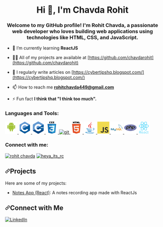 <h1 align="center">Hi 👋, I'm Chavda Rohit</h1>
<h3 align="center">Welcome to my GitHub profile! I'm Rohit Chavda, a passionate web developer who loves building web
    applications using technologies like HTML, CSS, and JavaScript.</h3>

- 🌱 I’m currently learning **ReactJS**

- 👨‍💻 All of my projects are available at [https://github.com/chavdarohit](https://github.com/chavdarohit)

- 📝 I regularly write articles on [https://cybertipshq.blogspot.com/](https://cybertipshq.blogspot.com/)

- 📫 How to reach me **rohitchavda449@gmail.com**

- ⚡ Fun fact **I think that "I think too much".**


<h3 align="left">Languages and Tools:</h3>
<p align="left"> <a href="https://developer.android.com" target="_blank" rel="noreferrer"> <img
            src="https://raw.githubusercontent.com/devicons/devicon/master/icons/android/android-original-wordmark.svg"
            alt="android" width="40" height="40" /> </a> <a href="https://www.cprogramming.com/" target="_blank"
        rel="noreferrer"> <img src="https://raw.githubusercontent.com/devicons/devicon/master/icons/c/c-original.svg"
            alt="c" width="40" height="40" /> </a> <a href="https://www.w3schools.com/cpp/" target="_blank"
        rel="noreferrer"> <img
            src="https://raw.githubusercontent.com/devicons/devicon/master/icons/cplusplus/cplusplus-original.svg"
            alt="cplusplus" width="40" height="40" /> </a> <a href="https://www.w3schools.com/css/" target="_blank"
        rel="noreferrer"> <img
            src="https://raw.githubusercontent.com/devicons/devicon/master/icons/css3/css3-original-wordmark.svg"
            alt="css3" width="40" height="40" /> </a> <a href="https://git-scm.com/" target="_blank" rel="noreferrer">
        <img src="https://www.vectorlogo.zone/logos/git-scm/git-scm-icon.svg" alt="git" width="40" height="40" /> </a>
    <a href="https://www.w3.org/html/" target="_blank" rel="noreferrer"> <img
            src="https://raw.githubusercontent.com/devicons/devicon/master/icons/html5/html5-original-wordmark.svg"
            alt="html5" width="40" height="40" /> </a> <a href="https://www.java.com" target="_blank" rel="noreferrer">
        <img src="https://raw.githubusercontent.com/devicons/devicon/master/icons/java/java-original.svg" alt="java"
            width="40" height="40" /> </a> <a href="https://developer.mozilla.org/en-US/docs/Web/JavaScript"
        target="_blank" rel="noreferrer"> <img
            src="https://raw.githubusercontent.com/devicons/devicon/master/icons/javascript/javascript-original.svg"
            alt="javascript" width="40" height="40" /> </a> <a href="https://www.mysql.com/" target="_blank"
        rel="noreferrer"> <img
            src="https://raw.githubusercontent.com/devicons/devicon/master/icons/mysql/mysql-original-wordmark.svg"
            alt="mysql" width="40" height="40" /> </a> <a href="https://www.php.net" target="_blank" rel="noreferrer">
        <img src="https://raw.githubusercontent.com/devicons/devicon/master/icons/php/php-original.svg" alt="php"
            width="40" height="40" /> </a> <a href="https://reactjs.org/" target="_blank" rel="noreferrer"> <img
            src="https://raw.githubusercontent.com/devicons/devicon/master/icons/react/react-original-wordmark.svg"
            alt="react" width="40" height="40" /> </a> </p>

<h3 align="left">Connect with me:</h3>
<p align="left">
    <a href="https://linkedin.com/in/rohitchavda" target="blank"><img align="center"
            src="https://raw.githubusercontent.com/rahuldkjain/github-profile-readme-generator/master/src/images/icons/Social/linked-in-alt.svg"
            alt="rohit chavda" height="30" width="40" /></a>
    <a href="https://instagram.com/heya_its_rc" target="blank"><img align="center"
            src="https://raw.githubusercontent.com/rahuldkjain/github-profile-readme-generator/master/src/images/icons/Social/instagram.svg"
            alt="heya_its_rc" height="30" width="40" /></a>
</p>

<h2 dir="auto"><a id="user-content-projects" class="anchor" aria-hidden="true" href="#projects"><svg
            class="octicon octicon-link" viewBox="0 0 16 16" version="1.1" width="16" height="16" aria-hidden="true">
            <path
                d="m7.775 3.275 1.25-1.25a3.5 3.5 0 1 1 4.95 4.95l-2.5 2.5a3.5 3.5 0 0 1-4.95 0 .751.751 0 0 1 .018-1.042.751.751 0 0 1 1.042-.018 1.998 1.998 0 0 0 2.83 0l2.5-2.5a2.002 2.002 0 0 0-2.83-2.83l-1.25 1.25a.751.751 0 0 1-1.042-.018.751.751 0 0 1-.018-1.042Zm-4.69 9.64a1.998 1.998 0 0 0 2.83 0l1.25-1.25a.751.751 0 0 1 1.042.018.751.751 0 0 1 .018 1.042l-1.25 1.25a3.5 3.5 0 1 1-4.95-4.95l2.5-2.5a3.5 3.5 0 0 1 4.95 0 .751.751 0 0 1-.018 1.042.751.751 0 0 1-1.042.018 1.998 1.998 0 0 0-2.83 0l-2.5 2.5a1.998 1.998 0 0 0 0 2.83Z">
            </path>
        </svg></a>Projects</h2>
        <p dir="auto">Here are some of my projects:</p>
        <ul dir="auto">
            <li><a href="https://github.com/chavdarohit/Notes-app-react">Notes App (React)</a>: A notes recording app made with ReactJs</li>
          </ul>
          <h2 dir="auto"><a id="user-content-connect-with-me" class="anchor" aria-hidden="true" href="#connect-with-me"><svg class="octicon octicon-link" viewBox="0 0 16 16" version="1.1" width="16" height="16" aria-hidden="true"><path d="m7.775 3.275 1.25-1.25a3.5 3.5 0 1 1 4.95 4.95l-2.5 2.5a3.5 3.5 0 0 1-4.95 0 .751.751 0 0 1 .018-1.042.751.751 0 0 1 1.042-.018 1.998 1.998 0 0 0 2.83 0l2.5-2.5a2.002 2.002 0 0 0-2.83-2.83l-1.25 1.25a.751.751 0 0 1-1.042-.018.751.751 0 0 1-.018-1.042Zm-4.69 9.64a1.998 1.998 0 0 0 2.83 0l1.25-1.25a.751.751 0 0 1 1.042.018.751.751 0 0 1 .018 1.042l-1.25 1.25a3.5 3.5 0 1 1-4.95-4.95l2.5-2.5a3.5 3.5 0 0 1 4.95 0 .751.751 0 0 1-.018 1.042.751.751 0 0 1-1.042.018 1.998 1.998 0 0 0-2.83 0l-2.5 2.5a1.998 1.998 0 0 0 0 2.83Z"></path></svg></a>Connect with Me</h2>
          <a href="https://www.linkedin.com/in/rohit-chavda-a82b63245/" rel="nofollow">
            <img src="https://camo.githubusercontent.com/9354d286708efe5450394771240324309cd530a93524c988d92296fa01b4bd7e/68747470733a2f2f696d672e69636f6e73382e636f6d2f636f6c6f722f34382f3030303030302f6c696e6b6564696e2e706e67" alt="LinkedIn" data-canonical-src="https://img.icons8.com/color/48/000000/linkedin.png" style="max-width: 100%;">
          </a>
